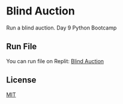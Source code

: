 # Blind Auction

Run a blind auction. Day 9 Python Bootcamp


## Run File
You can run file on Replit:
[Blind Auction](https://replit.com/@megler/Day9-Blind-Auction)

## License
[MIT](https://choosealicense.com/licenses/mit/)